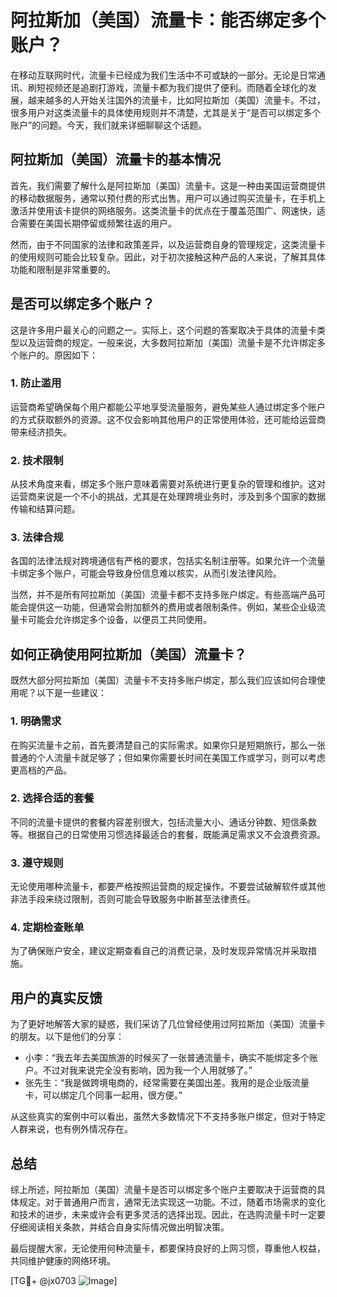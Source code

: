 # 阿拉斯加（美国）流量卡：能否绑定多个账户？

在移动互联网时代，流量卡已经成为我们生活中不可或缺的一部分。无论是日常通讯、刷短视频还是追剧打游戏，流量卡都为我们提供了便利。而随着全球化的发展，越来越多的人开始关注国外的流量卡，比如阿拉斯加（美国）流量卡。不过，很多用户对这类流量卡的具体使用规则并不清楚，尤其是关于“是否可以绑定多个账户”的问题。今天，我们就来详细聊聊这个话题。

## 阿拉斯加（美国）流量卡的基本情况

首先，我们需要了解什么是阿拉斯加（美国）流量卡。这是一种由美国运营商提供的移动数据服务，通常以预付费的形式出售。用户可以通过购买流量卡，在手机上激活并使用该卡提供的网络服务。这类流量卡的优点在于覆盖范围广、网速快，适合需要在美国长期停留或频繁往返的用户。

然而，由于不同国家的法律和政策差异，以及运营商自身的管理规定，这类流量卡的使用规则可能会比较复杂。因此，对于初次接触这种产品的人来说，了解其具体功能和限制是非常重要的。

## 是否可以绑定多个账户？

这是许多用户最关心的问题之一。实际上，这个问题的答案取决于具体的流量卡类型以及运营商的规定。一般来说，大多数阿拉斯加（美国）流量卡是不允许绑定多个账户的。原因如下：

### 1. **防止滥用**
运营商希望确保每个用户都能公平地享受流量服务，避免某些人通过绑定多个账户的方式获取额外的资源。这不仅会影响其他用户的正常使用体验，还可能给运营商带来经济损失。

### 2. **技术限制**
从技术角度来看，绑定多个账户意味着需要对系统进行更复杂的管理和维护。这对运营商来说是一个不小的挑战，尤其是在处理跨境业务时，涉及到多个国家的数据传输和结算问题。

### 3. **法律合规**
各国的法律法规对跨境通信有严格的要求，包括实名制注册等。如果允许一个流量卡绑定多个账户，可能会导致身份信息难以核实，从而引发法律风险。

当然，并不是所有阿拉斯加（美国）流量卡都不支持多账户绑定。有些高端产品可能会提供这一功能，但通常会附加额外的费用或者限制条件。例如，某些企业级流量卡可能会允许绑定多个设备，以便员工共同使用。

## 如何正确使用阿拉斯加（美国）流量卡？

既然大部分阿拉斯加（美国）流量卡不支持多账户绑定，那么我们应该如何合理使用呢？以下是一些建议：

### 1. **明确需求**
在购买流量卡之前，首先要清楚自己的实际需求。如果你只是短期旅行，那么一张普通的个人流量卡就足够了；但如果你需要长时间在美国工作或学习，则可以考虑更高档的产品。

### 2. **选择合适的套餐**
不同的流量卡提供的套餐内容差别很大，包括流量大小、通话分钟数、短信条数等。根据自己的日常使用习惯选择最适合的套餐，既能满足需求又不会浪费资源。

### 3. **遵守规则**
无论使用哪种流量卡，都要严格按照运营商的规定操作。不要尝试破解软件或其他非法手段来绕过限制，否则可能会导致服务中断甚至法律责任。

### 4. **定期检查账单**
为了确保账户安全，建议定期查看自己的消费记录，及时发现异常情况并采取措施。

## 用户的真实反馈

为了更好地解答大家的疑惑，我们采访了几位曾经使用过阿拉斯加（美国）流量卡的朋友。以下是他们的分享：

- 小李：“我去年去美国旅游的时候买了一张普通流量卡，确实不能绑定多个账户。不过对我来说完全没有影响，因为我一个人用就够了。”
- 张先生：“我是做跨境电商的，经常需要在美国出差。我用的是企业版流量卡，可以绑定几个同事一起用，很方便。”

从这些真实的案例中可以看出，虽然大多数情况下不支持多账户绑定，但对于特定人群来说，也有例外情况存在。

## 总结

综上所述，阿拉斯加（美国）流量卡是否可以绑定多个账户主要取决于运营商的具体规定。对于普通用户而言，通常无法实现这一功能。不过，随着市场需求的变化和技术的进步，未来或许会有更多灵活的选择出现。因此，在选购流量卡时一定要仔细阅读相关条款，并结合自身实际情况做出明智决策。

最后提醒大家，无论使用何种流量卡，都要保持良好的上网习惯，尊重他人权益，共同维护健康的网络环境。

[TG💪+ @jx0703 ![Image](https://github.com/user-attachments/assets/dbca1d08-cadb-493c-b0ec-ad6f7a83f270)]